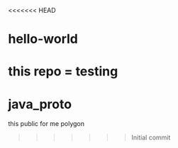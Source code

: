 <<<<<<< HEAD

# hello-world
this repo = testing
=======
# java_proto
this public  for me  polygon 
>>>>>>> Initial commit
